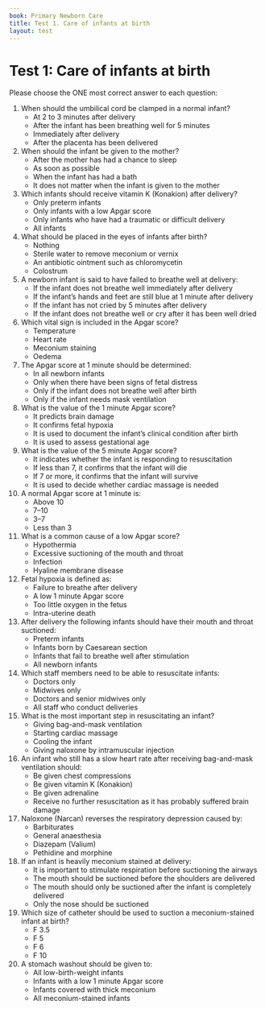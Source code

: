 ```yaml
---
book: Primary Newborn Care
title: Test 1. Care of infants at birth
layout: test
---
```


# Test 1: Care of infants at birth

Please choose the ONE most correct answer to each question:

1.	When should the umbilical cord be clamped in a normal infant?
	+	At 2 to 3 minutes after delivery
	-	After the infant has been breathing well for 5 minutes
	-	Immediately after delivery
	-	After the placenta has been delivered
2.	When should the infant be given to the mother?
	-	After the mother has had a chance to sleep
	+	As soon as possible
	-	When the infant has had a bath
	-	It does not matter when the infant is given to the mother
3.	Which infants should receive vitamin K (Konakion) after delivery?
	-	Only preterm infants
	-	Only infants with a low Apgar score
	-	Only infants who have had a traumatic or difficult delivery
	+	All infants
4.	What should be placed in the eyes of infants after birth?
	-	Nothing
	-	Sterile water to remove meconium or vernix
	+	An antibiotic ointment such as chloromycetin
	-	Colostrum
5.	A newborn infant is said to have failed to breathe well at delivery:
	-	If the infant does not breathe well immediately after delivery
	-	If the infant’s hands and feet are still blue at 1 minute after delivery
	-	If the infant has not cried by 5 minutes after delivery
	+	If the infant does not breathe well or cry after it has been well dried
6.	Which vital sign is included in the Apgar score?
	-	Temperature
	+	Heart rate
	-	Meconium staining
	-	Oedema 
7.	The Apgar score at 1 minute should be determined: 
	+	In all newborn infants
	-	Only when there have been signs of fetal distress
	-	Only if the infant does not breathe well after birth
	-	Only if the infant needs mask ventilation
8.	What is the value of the 1 minute Apgar score?
	-	It predicts brain damage
	-	It confirms fetal hypoxia
	+	It is used to document the infant’s clinical condition after birth
	-	It is used to assess gestational age
9.	What is the value of the 5 minute Apgar score?
	+	It indicates whether the infant is responding to resuscitation
	-	If less than 7, it confirms that the infant will die
	-	If 7 or more, it confirms that the infant will survive
	-	It is used to decide whether cardiac massage is needed
10.	A normal Apgar score at 1 minute is:
	-	Above 10
	+	7–10
	-	3–7
	-	Less than 3
11.	What is a common cause of a low Apgar score?
	-	Hypothermia
	+	Excessive suctioning of the mouth and throat
	-	Infection
	-	Hyaline membrane disease
12.	Fetal hypoxia is defined as:
	-	Failure to breathe after delivery
	-	A low 1 minute Apgar score
	+	Too little oxygen in the fetus
	-	Intra-uterine death
13.	After delivery the following infants should have their mouth and throat suctioned:
	-	Preterm infants
	-	Infants born by Caesarean section
	+	Infants that fail to breathe well after stimulation
	-	All newborn infants
14.	Which staff members need to be able to resuscitate infants:
	-	Doctors only
	-	Midwives only
	-	Doctors and senior midwives only
	+	All staff who conduct deliveries
15.	What is the most important step in resuscitating an infant?
	+	Giving bag-and-mask ventilation
	-	Starting cardiac massage
	-	Cooling the infant
	-	Giving naloxone by intramuscular injection
16.	An infant who still has a slow heart rate after receiving bag-and-mask ventilation should: 
	+	Be given chest compressions
	-	Be given vitamin K (Konakion)
	-	Be given adrenaline
	-	Receive no further resuscitation as it has probably suffered brain damage
17.	Naloxone (Narcan) reverses the respiratory depression caused by:
	-	Barbiturates
	-	General anaesthesia
	-	Diazepam (Valium)
	+	Pethidine and morphine
18.	If an infant is heavily meconium stained at delivery:
	-	It is important to stimulate respiration before suctioning the airways
	+	The mouth should be suctioned before the shoulders are delivered
	-	The mouth should only be suctioned after the infant is completely delivered
	-	Only the nose should be suctioned
19.	Which size of catheter should be used to suction a meconium-stained infant at birth?
	-	F 3.5
	-	F 5
	-	F 6
	+	F 10
20.	A stomach washout should be given to:
	-	All low-birth-weight infants
	-	Infants with a low 1 minute Apgar score
	+	Infants covered with thick meconium
	-	All meconium-stained infants

